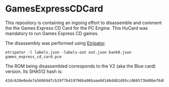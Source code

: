 # GamesExpressCDCard
This repository is containing an ingoing effort to disassemble and comment the the Games Express CD Card for the PC Engine.
This HuCard was mandatory to run Games Express CD games.

The disassembly was performed using [Etripator](https://github.com/BlockoS/etripator).

```
etripator -l labels.json -labels-out out.json bank0.json games_express_cd_card.pce
```

The ROM being disassembled corresponds to the V2 (aka the Blue card) version. Its SHA512 hash is:
```
42dc628e0ede7a569b9d7cb19f7b419796ba06baae0d146dd81d95cc0665736d0bef6d0548495f9094d8c1e40b901077c9fbfe0a1b2e00035983b584b2a3b272
```